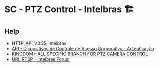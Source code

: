 # SC - PTZ Control - Intelbras 🏗️

## Help

- HTTP_API_V3.35_Intelbras
- [API - Dispositivos de Controle de Acesso Corporativo - Autenticação](https://intelbras-caco-api.intelbras.com.br/#autenticação)
- [KINGDOM HALL SPECIFIC BRANCH FOR PTZ CAMERA CONTROL](https://propernerd.com/2016/01/kingdom-hall-specific-branch-for-ptz-camera-control/)
- [URL RTSP - Intelbras Forum](https://forum.intelbras.com.br/viewtopic.php?t=56068)

